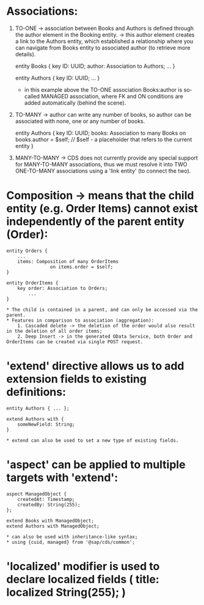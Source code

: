 # Associations:

1) TO-ONE -> association between Books and Authors is defined through the author element in the Booking entity.
          -> this author element creates a link to the Authors entity, which established a relationship where you can navigate from Books entity to associated author (to retrieve more details).

    entity Books {
        key ID: UUID;
            author: Association to Authors;
            ...
    }

    entity Authors {
        key ID: UUID;
            ...
    }

    * in this example above the TO-ONE association Books:author is so-called MANAGED association, where FK and ON conditions are added automatically (behind the scene).

2) TO-MANY -> author can write any number of books, so author can be associated with none, one or any number of books.

    entity Authors {
        key ID: UUID;
            books: Association to many Books 
                        on books.author = $self;   // $self - a placeholder that refers to the current entity
    }

3) MANY-TO-MANY -> CDS does not currently provide any special support for MANY-TO-MANY associations, thus we must resolve it into TWO ONE-TO-MANY associations using a 'link entity' (to connect the two).

# Composition -> means that the child entity (e.g. Order Items) cannot exist independently of the parent entity (Order):

    entity Orders {
        ...
        items: Composition of many OrderItems
                    on items.order = $self;
    }

    entity OrderItems {
        key order: Association to Orders;
            ...
    }

    * The child is contained in a parent, and can only be accessed via the parent.
    * Features in comparison to association (aggregation):
        1. Cascaded delete -> the deletion of the order would also result in the deletion of all order items;
        2. Deep Insert -> in the generated OData Service, both Order and OrderItems can be created via single POST request.

# 'extend' directive allows us to add extension fields to existing definitions:

    entity Authors { ... };
    
    extend Authors with {
        someNewField: String;
    }

    * extend can also be used to set a new type of existing fields.

# 'aspect' can be applied to multiple targets with 'extend':

    aspect ManagedObject {
        createdAt: Timestamp;
        createdBy: String(255);
    };

    extend Books with ManagedObject;
    extend Authors with ManagedObject;

    * can also be used with inheritance-like syntax;
    * using {cuid, managed} from '@sap/cds/common';

# 'localized' modifier is used to declare localized fields ( title: localized String(255); )